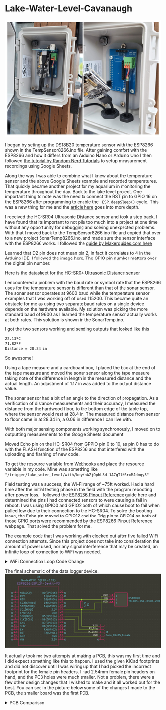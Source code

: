 # Lake-Water-Level-Cavanaugh

![electronic devices mounted to small box on wall](https://raw.githubusercontent.com/LazerGerraldo/Lake-Water-Level-Cavanaugh/main/Misc%20Media/internal_collage.jpg)

I began by seting up the DS18B20 temperature sensor with the ESP8266 shown in the TempSensor8266.ino file. 
After gaining comfort with the ESP8266 and how it differs from an Arduino Nano or Arduino Uno I then followed [the tutorial by Random Nerd Tutorials](https://randomnerdtutorials.com/esp32-esp8266-publish-sensor-readings-to-google-sheets/)  to setup measurement recordings using Google Sheets.

Along the way I was able to combine what I knew about the temperature sensor and the above Google Sheets example and recorded temperatures. That quickly became another project for my aquarium in monitoring the temperature throughout the day. Back to the lake level project. One important thing to note was the need to connect the RST pin to GPIO 16 on the ESP8266 after programming to enable the `
ESP.deepSleep()` cycle. This was a new thing for me and the [article here](https://randomnerdtutorials.com/esp8266-deep-sleep-with-arduino-ide/) goes into more depth.

I received the HC-SR04 Ultrasonic Distance sensor and took a step back. I have found that its important to not pile too much into a project at one time without any opportunity for debugging and solving unexpected problems. With that I moved back to the TempSensor8266.ino file and copied that over to a new project SonarTemp8266.ino, and made sure the sensor interface with the ESP8266 works. I followed the [guide by Makerguides.com here](https://www.makerguides.com/jsn-sr04t-arduino-tutorial/)

Learned that D2 pin does not mean pin 2, in fact it correlates to 4 in the Arduino IDE. I followed the [image here](https://www.electronicwings.com/nodemcu/nodemcu-gpio-with-arduino-ide). The GPIO pin number matters over the digital pin number. 

Here is the datasheet for the [HC-SR04 Ultrasonic Distance sensor](https://www.makerguides.com/wp-content/uploads/2019/02/HCSR04-Datasheet.pdf)

I encountered a problem with the baud rate or symbol rate that the ESP8266 uses for the temperature sensor is different than that of the sonar sensor. The sonar sensor operates at 9600 baud while the temperature sensor examples that I was working off of used 115200. This became quite an obstacle for me as using two separate baud rates on a single device depends on the hardware available. My solution was picking the more standard baud of 9600 as I learned the temperature sensor actually works at both rates. This solution is shown in the SonarTemp.ino.

I got the two sensors working and sending outputs that looked like this 
```` 
22.13ºC
71.82ºF
Distance = 28.34 in
```` 
So awesome! 

Using a tape measure and a cardboard box, I placed the box at the end of the tape measure and moved the sonar sensor along the tape measure taking note of the difference in length in the measured distance and the actual length. An adjustment of 1.17 in was added to the output distance value. 

The sonar sensor had a bit of an angle to the  direction of propagation. As a verification of distance measurements and their accuracy, I measured the distance from the hardwood floor, to the bottom edge of the table top, where the sensor would rest at 28.4 in. The measured distance from sensor to floor came in at 28.34 in, a 0.06 in difference I can live with.

With both major sensing components working synchronously, I moved on to outputting measurements to the Google Sheets document. 

Moved Echo pin on the HC-SR04 from GPPIO pin 0 to 10, as pin 0 has to do with the FLASH function of the ESP8266 and that interfered with the uploading and flashing of new code. 

To get the resource variable from [Webhooks](https://ifttt.com/maker_webhooks) and place the resource variable in my code. Mine was something like `"/trigger/lake_water_level/with/key/nAZjOphL3d-1A7gTlNSrxMJdmqy3"`

Field testing was a success, the Wi-Fi range of ~75ft worked. Had a hard time after the initial testing phase in the field with the program rebooting after power loss. I followed the [ESP8266 Pinout Reference](https://randomnerdtutorials.com/esp8266-pinout-reference-gpios/) guide here and determined the pins I had connected sensors to were causing a fail in reboot. I was using GPIO0 and GPIO2 both of which cause boot to fail when pulled low due to their connection to the HC-SR04. To solve the booting issue, the Echo pin moved to GPIO12 and the Trig pin to GPIO14 as both of those GPIO ports were recommended by the ESP8266 Pinout Reference webpage. That solved the problem for me. 

The example code that I was working with clocked out after five failed WiFi connection attempts. Since this project does not take into consideration the amount of power used, nor any signal interference that may be created, an infinite loop of connection to WiFi was needed. 

<details>
  <summary>WiFi Connection Loop Code Change</summary>

    ````
    while(!!!client.connect(server, 80)) { // keep trying to connect to WiFi until connection is made
        Serial.print(".");
    }
    ````
    
</details>
 
 
The final schematic of the data logger device. 
![electronic schematic layout](https://raw.githubusercontent.com/LazerGerraldo/Lake-Water-Level-Cavanaugh/main/Misc%20Media/final_schematic.jpg)

It actually took me two attempts at making a PCB, this was my first time and I did expect something like this to happen. 
I used the given KiCad footprints and did not discover until I was wiring up that I had picked the incorrect footprint for the female pin headers. I had 2.54mm female pin headers on hand, and the PCB holes were much smaller. Not a problem, there were a few other design changes that I wished to make and it all worked out for the best. You can see in the picture below some of the changes I made to the PCB, the smaller board was the first PCB.

<details>
  <summary>PCB Comparison</summary>
    
    ![blue printed circuit boards on a table](https://raw.githubusercontent.com/LazerGerraldo/Lake-Water-Level-Cavanaugh/main/Misc%20Media/PCB_compare.jpg)

</details>
